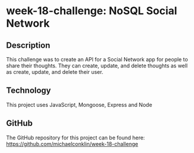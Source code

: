 # week-18-challenge: NoSQL Social Network

## Description
This challenge was to create an API for a  Social Network app for people to share their thoughts. They can create, update, and delete thoughts as well as create, update, and delete their user.

## Technology 
This project uses JavaScript, Mongoose, Express and Node

## GitHub
The GitHub repository for this project can be found here: https://github.com/michaelconklin/week-18-challenge